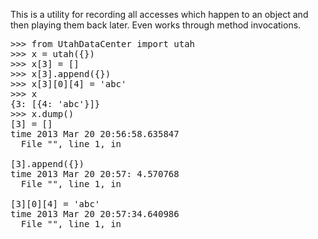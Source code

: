 This is a utility for recording all accesses which happen to an object 
and then playing them back later. Even works through method invocations.

<pre>
>>> from UtahDataCenter import utah
>>> x = utah({})
>>> x[3] = []
>>> x[3].append({})
>>> x[3][0][4] = 'abc'
>>> x
{3: [{4: 'abc'}]}
>>> x.dump()
[3] = []
time 2013 Mar 20 20:56:58.635847
  File "<stdin>", line 1, in <module>

[3].append({})
time 2013 Mar 20 20:57: 4.570768
  File "<stdin>", line 1, in <module>

[3][0][4] = 'abc'
time 2013 Mar 20 20:57:34.640986
  File "<stdin>", line 1, in <module>
</pre>